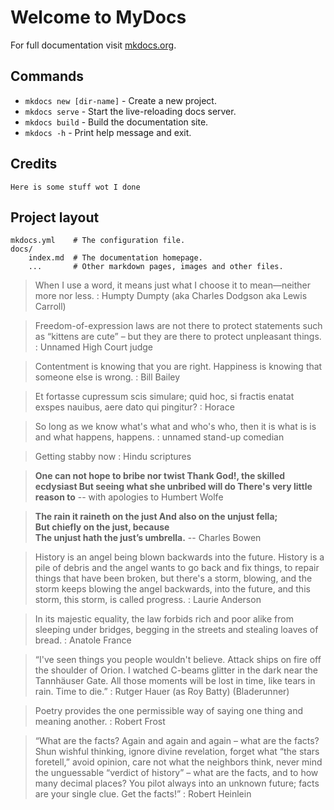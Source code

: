 # Welcome to MyDocs

For full documentation visit [mkdocs.org](https://www.mkdocs.org).

## Commands

* `mkdocs new [dir-name]` - Create a new project.
* `mkdocs serve` - Start the live-reloading docs server.
* `mkdocs build` - Build the documentation site.
* `mkdocs -h` - Print help message and exit.

## Credits

    Here is some stuff wot I done

## Project layout

    mkdocs.yml    # The configuration file.
    docs/
        index.md  # The documentation homepage.
        ...       # Other markdown pages, images and other files.



> When I use a word, it means just what I choose it to mean—neither more nor less.
> : Humpty Dumpty (aka Charles Dodgson aka Lewis Carroll)

> Freedom-of-expression laws are not there to protect statements such as “kittens are cute” – but they are there to protect unpleasant things.
> : Unnamed High Court judge

> Contentment is knowing that you are right. Happiness is knowing that someone else is wrong.
> : Bill Bailey


> Et fortasse cupressum  scis simulare; quid hoc, si fractis enatat exspes  nauibus, aere dato qui pingitur?
> : Horace

> So long as we know what's what and who's who, then it is what is is and what happens, happens.
> : unnamed stand-up comedian

> Getting stabby now
> : Hindu scriptures

> **One can not hope to bribe nor twist
>  Thank God!, the skilled ecdysiast
>  But seeing what she unbribed will do
>  There's very little reason to**
>  -- with apologies to Humbert Wolfe

> **The rain it raineth on the just
And also on the unjust fella;  
But chiefly on the just, because  
The unjust hath the just’s umbrella.**
> -- Charles Bowen

> History is an angel being blown backwards into the future. History is a pile of debris and the angel wants to go back and fix things, to repair things that have been broken, but there's a storm, blowing, and the storm keeps blowing the angel backwards, into the future, and this storm, this storm, is called progress.
> : Laurie Anderson

> In its majestic equality, the law forbids rich and poor alike from sleeping under bridges, begging in the streets and stealing loaves of bread.
> : Anatole France

> “I've seen things you people wouldn't believe. Attack ships on fire off the shoulder of Orion. I watched C-beams glitter in the dark near the Tannhäuser Gate. All those moments will be lost in time, like tears in rain. Time to die.”
> : Rutger Hauer (as Roy Batty) (Bladerunner)

>Poetry provides the one permissible way of saying one thing and meaning another.
> : Robert Frost

> “What are the facts? Again and again and again – what are the facts? Shun wishful thinking, ignore divine revelation, forget what “the stars foretell,” avoid opinion, care not what the neighbors think, never mind the unguessable “verdict of history” – what are the facts, and to how many decimal places? You pilot always into an unknown future; facts are your single clue. Get the facts!”
> : Robert Heinlein

